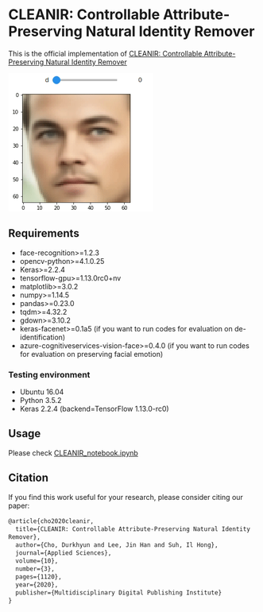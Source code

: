 # CLEANIR: Controllable Attribute-Preserving Natural Identity Remover
This is the official implementation of [CLEANIR: Controllable Attribute-Preserving Natural Identity Remover](https://www.mdpi.com/2076-3417/10/3/1120)

![CLEANIR Demo](./cleanir_demo.gif)

## Requirements
- face-recognition>=1.2.3
- opencv-python>=4.1.0.25
- Keras>=2.2.4
- tensorflow-gpu>=1.13.0rc0+nv
- matplotlib>=3.0.2
- numpy>=1.14.5
- pandas>=0.23.0
- tqdm>=4.32.2
- gdown>=3.10.2
- keras-facenet>=0.1a5 (if you want to run codes for evaluation on de-identification)
- azure-cognitiveservices-vision-face>=0.4.0 (if you want to run codes for evaluation on preserving facial emotion)

### Testing environment
- Ubuntu 16.04
- Python 3.5.2
- Keras 2.2.4 (backend=TensorFlow 1.13.0-rc0)

## Usage
Please check [CLEANIR_notebook.ipynb](https://github.com/chodurkhyun/cleanir/blob/master/CLEANIR_notebook.ipynb)

## Citation
If you find this work useful for your research, please consider citing our paper:
```
@article{cho2020cleanir,
  title={CLEANIR: Controllable Attribute-Preserving Natural Identity Remover},
  author={Cho, Durkhyun and Lee, Jin Han and Suh, Il Hong},
  journal={Applied Sciences},
  volume={10},
  number={3},
  pages={1120},
  year={2020},
  publisher={Multidisciplinary Digital Publishing Institute}
}
```
